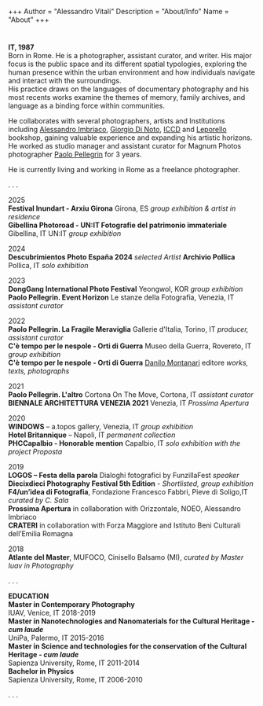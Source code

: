 +++
Author = "Alessandro Vitali"
Description = "About/Info"
Name = "About"
+++
#

**IT, 1987**  \
Born in Rome. He is a photographer, assistant curator, and writer. 
His major focus is the public space and its different spatial typologies, exploring the human presence within the urban environment and how individuals navigate and interact with the surroundings. \
His practice draws on the languages of documentary photography and his most recents works examine the themes of memory, family archives, and language as a binding force within communities.

He collaborates with several photographers, artists and Institutions including [Alessandro Imbriaco](http://www.alessandroimbriaco.com/news.html), [Giorgio Di Noto](http://www.giorgiodinoto.com), [ICCD](http://iccd.beniculturali.it) and [Leporello](https://leporello-books.com/) bookshop, gaining valuable experience and expanding his artistic horizons. \
He worked as studio manager and assistant curator for Magnum Photos photographer [Paolo Pellegrin](https://www.magnumphotos.com/photographer/paolo-pellegrin/) for 3 years.

He is currently living and working in Rome as a freelance photographer. 



\.
\.
\.


2025\
**Festival Inundart - Arxiu Girona** Girona, ES _group exhibition & artist in residence_ \
**Gibellina Photoroad - UN:IT Fotografie del patrimonio immateriale** Gibellina, IT UN:IT _group exhibition_

2024  
**Descubrimientos Photo España 2024** _selected Artist_
**Archivio Pollica** Pollica, IT    _solo exhibition_

2023 \
**DongGang International Photo Festival** Yeongwol, KOR      _group exhibition_   
**Paolo Pellegrin. Event Horizon** Le stanze della Fotografia, Venezia, IT      _assistant curator_


2022 \
**Paolo Pellegrin. La Fragile Meraviglia** Gallerie d'Italia, Torino, IT         _producer, assistant curator_ \
**C'è tempo per le nespole - Orti di Guerra** Museo della Guerra, Rovereto, IT        _group exhibition_ \
**C'è tempo per le nespole - Orti di Guerra** [Danilo Montanari](https://www.danilomontanari.com/wordpress/libro/ce-tempo-per-le-nespole/) editore         _works, texts, photographs_ 

2021 \
**Paolo Pellegrin. L'altro** Cortona On The Move, Cortona, IT       _assistant curator_ \
**BIENNALE ARCHITETTURA VENEZIA 2021** Venezia, IT       _Prossima Apertura_  

2020 \
**WINDOWS** – a.topos gallery, Venezia, IT  _group exhibition_  
**Hotel Britannique** –  Napoli, IT   _permanent collection_  
**PHCCapalbio - Honorable mention** Capalbio, IT   _solo exhibition with the project Proposta_ 

2019 \
**LOGOS – Festa della parola** Dialoghi fotografici by FunzillaFest _speaker_  
**Diecixdieci Photography Festival 5th Edition** - _Shortlisted, group exhibition_  
**F4/un’idea di Fotografia**, Fondazione Francesco Fabbri, Pieve di Soligo,IT  _curated by C. Sala_\
**Prossima Apertura** in collaboration with Orizzontale, NOEO, Alessandro Imbriaco\
**CRATERI** in collaboration with Forza Maggiore and Istituto Beni Culturali dell’Emilia Romagna 

2018 \
**Atlante del Master**, MUFOCO, Cinisello Balsamo (MI), _curated by Master Iuav in Photography_ 




\.
\.
\.


**EDUCATION**   \
**Master in Contemporary Photography**\
IUAV, Venice, IT 2018-2019 \
**Master in Nanotechnologies and Nanomaterials for the Cultural Heritage - _cum laude_**    \
UniPa, Palermo, IT 2015-2016 \
**Master in Science and technologies for the conservation of the Cultural Heritage - _cum laude_**\
Sapienza University, Rome, IT 2011-2014 \
**Bachelor in Physics**    \
Sapienza University, Rome, IT 2006-2010 




\.
\.
\.

